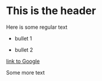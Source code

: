 # This is the header

Here is some regular text

* bullet 1

* bullet 2


[link to Google](https://www.google.bg/?gws_rd=ssl)


Some more text

